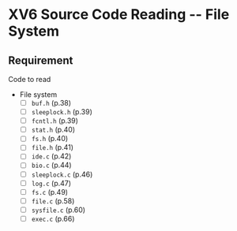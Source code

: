 # XV6 Source Code Reading -- File System

## Requirement

Code to read

* File system
  * [ ] `buf.h` (p.38)
  * [ ] `sleeplock.h` (p.39)
  * [ ] `fcntl.h` (p.39)
  * [ ] `stat.h` (p.40)
  * [ ] `fs.h` (p.40)
  * [ ] `file.h` (p.41)
  * [ ] `ide.c` (p.42)
  * [ ] `bio.c` (p.44)
  * [ ] `sleeplock.c` (p.46)
  * [ ] `log.c` (p.47)
  * [ ] `fs.c` (p.49)
  * [ ] `file.c` (p.58)
  * [ ] `sysfile.c` (p.60)
  * [ ] `exec.c` (p.66)
